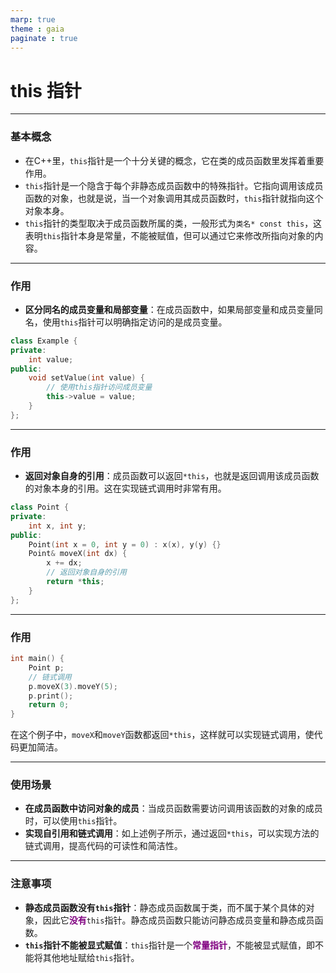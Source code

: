 ```yaml
---
marp: true
theme : gaia
paginate : true
---
```

<style>
em{
     font-style: normal;
     font-weight: bold;
     color: purple;
}
</style>

<!--_class: lead-->
# **this 指针**

---
### **基本概念**
+ 在C++里，`this`指针是一个十分关键的概念，它在类的成员函数里发挥着重要作用。
+ `this`指针是一个隐含于每个非静态成员函数中的特殊指针。它指向调用该成员函数的对象，也就是说，当一个对象调用其成员函数时，`this`指针就指向这个对象本身。
+ `this`指针的类型取决于成员函数所属的类，一般形式为`类名* const this`，这表明`this`指针本身是常量，不能被赋值，但可以通过它来修改所指向对象的内容。

---

### **作用**
- **区分同名的成员变量和局部变量**：在成员函数中，如果局部变量和成员变量同名，使用`this`指针可以明确指定访问的是成员变量。
```cpp
class Example {
private:
    int value;
public:
    void setValue(int value) {
        // 使用this指针访问成员变量
        this->value = value; 
    }
};
```

---
### **作用**
- **返回对象自身的引用**：成员函数可以返回`*this`，也就是返回调用该成员函数的对象本身的引用。这在实现链式调用时非常有用。
```cpp
class Point {
private:
    int x, int y;
public:
    Point(int x = 0, int y = 0) : x(x), y(y) {}
    Point& moveX(int dx) {
        x += dx;
        // 返回对象自身的引用
        return *this; 
    }
};
```

---

### **作用**
```cpp
int main() {
    Point p;
    // 链式调用
    p.moveX(3).moveY(5); 
    p.print();
    return 0;
}
```
在这个例子中，`moveX`和`moveY`函数都返回`*this`，这样就可以实现链式调用，使代码更加简洁。

---

### **使用场景**
- **在成员函数中访问对象的成员**：当成员函数需要访问调用该函数的对象的成员时，可以使用`this`指针。
- **实现自引用和链式调用**：如上述例子所示，通过返回`*this`，可以实现方法的链式调用，提高代码的可读性和简洁性。

---

### **注意事项**
- **静态成员函数没有`this`指针**：静态成员函数属于类，而不属于某个具体的对象，因此它*没有*`this`指针。静态成员函数只能访问静态成员变量和静态成员函数。
- **`this`指针不能被显式赋值**：`this`指针是一个*常量指针*，不能被显式赋值，即不能将其他地址赋给`this`指针。
